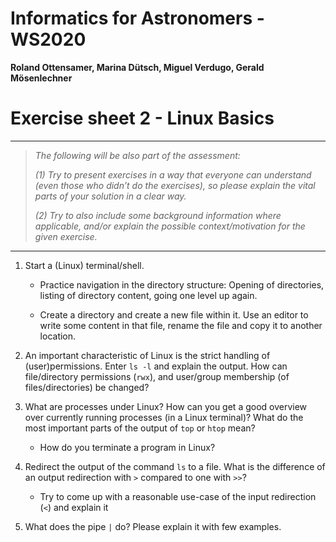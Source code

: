 # Informatics for Astronomers - WS2020

**Roland Ottensamer, Marina Dütsch, Miguel Verdugo, Gerald Mösenlechner**

# Exercise sheet 2 - Linux Basics

---

>  _The following will be also part of the assessment:_
>
>  _(1) Try to present exercises in a way that everyone can understand (even those who  didn’t do the exercises), so please explain the vital parts of
> your solution in a clear way._
>
>  _(2) Try to also include some background information where applicable, and/or
> explain the possible context/motivation for the given exercise._

---


1. Start a (Linux) terminal/shell.

    * Practice navigation in the directory structure: Opening of directories,
      listing of directory content, going one level up again.

    * Create a directory and create a new file within it. Use an editor to
      write some content in that file, rename the file and copy it to another location.

2. An important characteristic of Linux is the strict handling of (user)permissions.
   Enter `ls -l` and explain the output. How can file/directory permissions (`rwx`),
   and user/group membership (of files/directories) be changed?

3. What are processes under Linux? How can you get a good overview over currently
running processes (in a Linux terminal)? What do the most important parts of
the output of `top` or `htop` mean?

    - How do you terminate a program in Linux?

4. Redirect the output of the command `ls` to a file. What is the difference of
an output redirection with `>` compared to one with `>>`?

    * Try to come up with a reasonable use-case of the input redirection (`<`) and explain it

5. What does the pipe `|` do? Please explain it with few examples.


